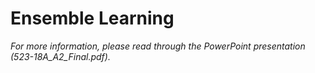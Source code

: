 # Ensemble Learning
*For more information, please read through the PowerPoint presentation (523-18A_A2_Final.pdf).*
